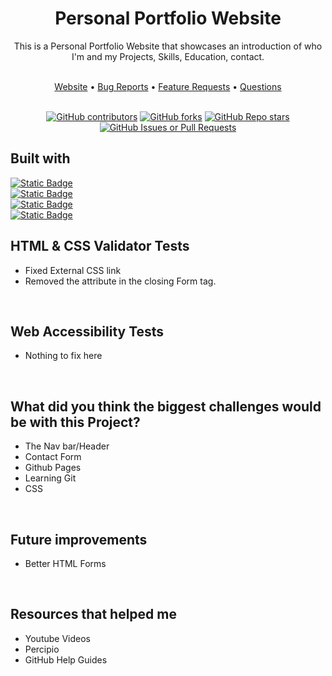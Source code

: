<h1 align="center">Personal Portfolio Website</h1>
<p align="center">This is a Personal Portfolio Website that showcases an introduction of who I'm and my Projects, Skills, Education, contact.</p> <br/>

<div align="center">
<a href="https://jonydevelops.github.io/">Website</a> • <a href="https://github.com/JonyDevelops/JonyDevelops.github.io/issues/new">Bug Reports</a> • <a href="https://github.com/JonyDevelops/JonyDevelops.github.io/issues/new">Feature Requests</a> • <a href="https://github.com/JonyDevelops/JonyDevelops.github.io/issues/new">Questions</a>
</div>
<br/>

<div align="center">
   
[![GitHub contributors](https://img.shields.io/github/contributors/JonyDevelops/JonyDevelops.github.io?style=flat-square&labelColor=Gray&color=yellow)](https://github.com/JonyDevelops/JonyDevelops.github.io/graphs/contributors)
[![GitHub forks](https://img.shields.io/github/forks/JonyDevelops/JonyDevelops.github.io?style=flat-square&labelColor=gray&color=blue)](https://github.com/JonyDevelops/JonyDevelops.github.io/forks)
[![GitHub Repo stars](https://img.shields.io/github/stars/JonyDevelops/JonyDevelops.github.io?style=flat-square&labelColor=gray&color=blue)](https://github.com/JonyDevelops/JonyDevelops.github.io/stargazers)
[![GitHub Issues or Pull Requests](https://img.shields.io/github/issues/JonyDevelops/JonyDevelops.github.io?style=flat-square&labelColor=gray&color=red)](https://github.com/JonyDevelops/JonyDevelops.github.io/issues)






</div>

## Built with
[![Static Badge](https://img.shields.io/badge/HTML-white?style=flat-square&logo=html5)](https://www.freecodecamp.org/learn/2022/responsive-web-design/)
<br/>
[![Static Badge](https://img.shields.io/badge/CSS-blue?style=flat-square&logo=CSS)](https://www.freecodecamp.org/learn/2022/responsive-web-design/)
<br/>
[![Static Badge](https://img.shields.io/badge/Git-black?style=flat-square&logo=Git)](https://git-scm.com/)
<br/>
[![Static Badge](https://img.shields.io/badge/Github-black?style=flat-square&logo=github)](https://github.com/)
<br/>

## HTML & CSS Validator Tests
- Fixed External CSS link
- Removed the attribute in the closing Form tag.
<br/>

## Web Accessibility Tests
- Nothing to fix here
<br/>

## What did you think the biggest challenges would be with this Project?
- The Nav bar/Header
- Contact Form 
- Github Pages
- Learning Git
- CSS
<br/>

## Future improvements
- Better HTML Forms
<br/>

## Resources that helped me
- Youtube Videos
- Percipio
- GitHub Help Guides
<br/>

   


